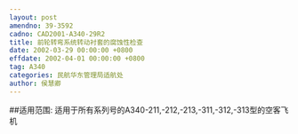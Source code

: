 ```yaml
---
layout: post
amendno: 39-3592
cadno: CAD2001-A340-29R2
title: 前轮转弯系统转动衬套的腐蚀性检查
date: 2002-03-29 00:00:00 +0800
effdate: 2002-04-01 00:00:00 +0800
tag: A340
categories: 民航华东管理局适航处
author: 侯慧卿
---
```


##适用范围:
适用于所有系列号的A340-211,-212,-213,-311,-312,-313型的空客飞机

